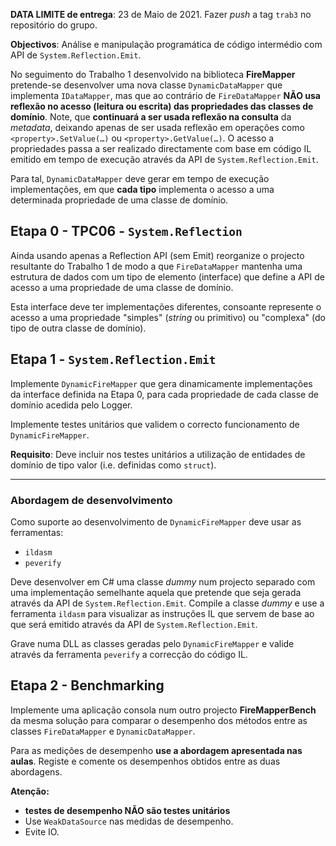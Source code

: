 **DATA LIMITE de entrega**: 23 de Maio de 2021. Fazer _push_ a tag `trab3` no repositório do grupo.

**Objectivos**: Análise e manipulação programática de código intermédio com API
de `System.Reflection.Emit`.

No seguimento do Trabalho 1 desenvolvido na biblioteca **FireMapper**
pretende-se desenvolver uma nova classe `DynamicDataMapper` que implementa
`IDataMapper`, mas que ao contrário de `FireDataMapper` **NÃO usa reflexão no
acesso (leitura ou escrita) das propriedades das classes de domínio**. 
Note, que **continuará a ser usada reflexão na consulta** da
_metadata_, deixando apenas de ser usada reflexão em operações como
`<property>.SetValue(…)` ou `<property>.GetValue(…)`.
O acesso a propriedades passa a ser realizado directamente com base em código IL
emitido em tempo de execução através da API de `System.Reflection.Emit`. 

Para tal, `DynamicDataMapper` deve gerar em tempo de execução implementações, em
que **cada tipo** implementa o acesso a uma determinada propriedade de uma
classe de domínio.

## Etapa 0 - TPC06 - `System.Reflection`

Ainda usando apenas a Reflection API (sem Emit) reorganize o projecto resultante
do Trabalho 1 de modo a que `FireDataMapper` mantenha uma estrutura de dados com
um tipo de elemento (interface) que define a API de acesso a uma propriedade de
uma classe de domínio.

Esta interface deve ter implementações diferentes, consoante represente o acesso
a uma propriedade "simples" (_string_ ou primitivo) ou "complexa" (do tipo de
outra classe de domínio).


## Etapa 1 - `System.Reflection.Emit`

Implemente `DynamicFireMapper` que gera dinamicamente implementações da
interface definida na Etapa 0, para cada propriedade de cada classe de
domínio acedida pelo Logger.

Implemente testes unitários que validem o correcto funcionamento de
`DynamicFireMapper`.

**Requisito**: Deve incluir nos testes unitários a utilização de entidades de
domínio de tipo valor (i.e. definidas como `struct`).

***
### Abordagem de desenvolvimento

Como suporte ao desenvolvimento de `DynamicFireMapper` deve usar as ferramentas:
  * `ildasm`
  * `peverify`

Deve desenvolver em C# uma classe _dummy_ num projecto separado com uma
implementação semelhante aquela que pretende que seja gerada através da API de
`System.Reflection.Emit`. 
Compile a classe _dummy_ e use a ferramenta `ildasm` para visualizar as instruções
IL que servem de base ao que será emitido através da API de `System.Reflection.Emit`. 

Grave numa DLL as classes geradas pelo `DynamicFireMapper` e valide através da ferramenta 
`peverify` a correcção do código IL.

## Etapa 2 - Benchmarking

Implemente uma aplicação consola num outro projecto **FireMapperBench** da mesma
solução para comparar o desempenho dos métodos entre as classes `FireDataMapper`
e `DynamicDataMapper`.

Para as medições de desempenho **use a abordagem apresentada nas aulas**.
Registe e comente os desempenhos obtidos entre as duas abordagens. 

**Atenção:**
* **testes de desempenho NÃO são testes unitários**
* Use `WeakDataSource` nas medidas de desempenho.
* Evite IO.
